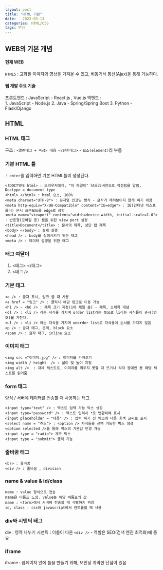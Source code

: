 ```yaml
---
layout: post
title: "HTML 기본"
date:   2023-03-13
categories: HTML/CSS
tags: 언어
---
```


## WEB의 기본 개념
#### 현재 WEB 
`HTML5` : 고화질 이미지와 영상을 가져올 수 있고, 비동기식 통신(Ajax)을 통해 가능하다.

#### 웹 개발 주요 기술

프론트엔드 : JavaScript - React.js , Vue.js
백엔드 : 	
	1. JavaScript - Node.js
    2. Java - Spring/Spring Boot
	3. Python - Flask/Django

## HTML
### HTML 태그
구조 : `<열린태그 + 속성> 내용 </닫힌태그>`  - `요소(element)`라 부름

### 기본 HTML 틀
`! enter`를 입력하면 기본 HTML틀이 생성된다.
```
<!DOCTYPE html> : 브라우저에게, "이 파일이" html5버전으로 작성됨을 알림, Doctype = document type
<html> </html> : html 요소, 100%
<meta charset="UTF-8"> : 문자열 인코딩 방식 - 글자가 깨져보이지 않게 하기 위함
<meta http-equiv="X-UA-Compatible" content="IE=edge"> : IE(인터넷 익스프롤러) 문서 표준모드를 edge로 정함
<meta name="viewport" content="width=device-width, initial-scale=1.0"> : 반응형(모바일 용) 웹을 위한 view port 설정
<title>Document</title> : 문서의 제목, 상단 탭 제목
<body> </body> : 실제 실행
<head /> : body를 실행시키기 위한 태그
<meta /> : 데이터 설명을 위한 태그
```

### 태그 여닫이
1. <태그> </태그>
2. <태그 />


### 기본 태그
```
<a /> : 글자 표시, 링크 쓸 때 사용
<a href = "링크" /> : 클릭시 해당 링크로 이동 가능
<h1 /> ~ <h6 /> : 제목 크기 지정(1이 제일 큼) - 제목, 소제목 개념
<ol /> : <li /> 라는 자식을 가지며 order list라는 뜻으로 li라는 자식들이 순서(번호)를 가진다.
<ul /> : <li /> 라는 자식을 가지며 unorder list로 자식들이 순서를 가지지 않음
<p /> : 글자 태그, 문맥, block 요소
<span /> : 글자 태그, inline 요소
```

### 이미지 태그
```
<img src ="이미지.jpg" /> : 이미지를 가져오기
<img width / height  /> : 넓이 및 높이 지정 
<img alt />  : 대체 텍스트로, 이미지를 띄우지 못할 때 뜨거나 식각 장애인 용 해당 텍스트를 읽어줌
```

### form 태그
양식 / 서버에 데이터를 전송할 때 사용하는 태그
```
<input type="text" /> : 텍스트 입력 가능 박스 생성
<input type="password" /> : 텍스트 입력시 *로 변환하여 표시
<input placeholder = "내용" /> : 입력 하기 전 박스에 내용 회색 글씨로 표시
<select name = "쥬스"> : <option /> 자식들을 선택 가능한 박스 생성
<option selected />를 통해 박스의 기본값 변경 가능
<input type = "radio"> 체크 박스
<input type = "submit"> 클릭 가능
```

### 줄바꿈 태그
```
<br> : 줄바꿈
<div /> : 줄바꿈 , division
```

### name & value & id/class
```
name : value 형식으로 전송
name은 이름표 느낌, value는 해당 이름표의 값
name : <form>에서 서버에 전송할 때 식별하기 위함
id, class : css와 javascript에서 컨트롤할 때 사용

```

### div와 시맨틱 태그
div : 영역 나누기
시맨틱 : 이름이 다른 `<div />` - 역할은 SEO(검색 엔진 최적화)에 중요

### iframe
iframe : 웹페이지 안에 틀을 만들기 위해, 보안상 취약한 단점이 있음
